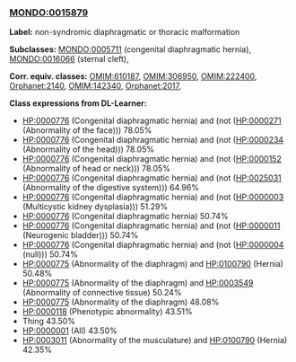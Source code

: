 
### [MONDO:0015879](http://purl.obolibrary.org/obo/MONDO_0015879)
**Label:** non-syndromic diaphragmatic or thoracic malformation

**Subclasses:** [MONDO:0005711](http://purl.obolibrary.org/obo/MONDO_0005711) (congenital diaphragmatic hernia), [MONDO:0016066](http://purl.obolibrary.org/obo/MONDO_0016066) (sternal cleft), 

**Corr. equiv. classes:** [OMIM:610187](http://purl.obolibrary.org/obo/OMIM_610187), [OMIM:306950](http://purl.obolibrary.org/obo/OMIM_306950), [OMIM:222400](http://purl.obolibrary.org/obo/OMIM_222400), [Orphanet:2140](http://www.orpha.net/ORDO/Orphanet_2140), [OMIM:142340](http://purl.obolibrary.org/obo/OMIM_142340), [Orphanet:2017](http://www.orpha.net/ORDO/Orphanet_2017), 

**Class expressions from DL-Learner:**

- [HP:0000776](http://purl.obolibrary.org/obo/HP_0000776) (Congenital diaphragmatic hernia) and (not ([HP:0000271](http://purl.obolibrary.org/obo/HP_0000271) (Abnormality of the face))) 78.05%
- [HP:0000776](http://purl.obolibrary.org/obo/HP_0000776) (Congenital diaphragmatic hernia) and (not ([HP:0000234](http://purl.obolibrary.org/obo/HP_0000234) (Abnormality of the head))) 78.05%
- [HP:0000776](http://purl.obolibrary.org/obo/HP_0000776) (Congenital diaphragmatic hernia) and (not ([HP:0000152](http://purl.obolibrary.org/obo/HP_0000152) (Abnormality of head or neck))) 78.05%
- [HP:0000776](http://purl.obolibrary.org/obo/HP_0000776) (Congenital diaphragmatic hernia) and (not ([HP:0025031](http://purl.obolibrary.org/obo/HP_0025031) (Abnormality of the digestive system))) 64.96%
- [HP:0000776](http://purl.obolibrary.org/obo/HP_0000776) (Congenital diaphragmatic hernia) and (not ([HP:0000003](http://purl.obolibrary.org/obo/HP_0000003) (Multicystic kidney dysplasia))) 51.29%
- [HP:0000776](http://purl.obolibrary.org/obo/HP_0000776) (Congenital diaphragmatic hernia) 50.74%
- [HP:0000776](http://purl.obolibrary.org/obo/HP_0000776) (Congenital diaphragmatic hernia) and (not ([HP:0000011](http://purl.obolibrary.org/obo/HP_0000011) (Neurogenic bladder))) 50.74%
- [HP:0000776](http://purl.obolibrary.org/obo/HP_0000776) (Congenital diaphragmatic hernia) and (not ([HP:0000004](http://purl.obolibrary.org/obo/HP_0000004) (null))) 50.74%
- [HP:0000775](http://purl.obolibrary.org/obo/HP_0000775) (Abnormality of the diaphragm) and [HP:0100790](http://purl.obolibrary.org/obo/HP_0100790) (Hernia) 50.48%
- [HP:0000775](http://purl.obolibrary.org/obo/HP_0000775) (Abnormality of the diaphragm) and [HP:0003549](http://purl.obolibrary.org/obo/HP_0003549) (Abnormality of connective tissue) 50.24%
- [HP:0000775](http://purl.obolibrary.org/obo/HP_0000775) (Abnormality of the diaphragm) 48.08%
- [HP:0000118](http://purl.obolibrary.org/obo/HP_0000118) (Phenotypic abnormality) 43.51%
- Thing 43.50%
- [HP:0000001](http://purl.obolibrary.org/obo/HP_0000001) (All) 43.50%
- [HP:0003011](http://purl.obolibrary.org/obo/HP_0003011) (Abnormality of the musculature) and [HP:0100790](http://purl.obolibrary.org/obo/HP_0100790) (Hernia) 42.35%


